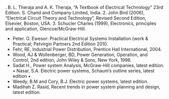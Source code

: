 . B. L. Theraja and A. K. Theraja, “A Textbook of Electrical Technology” 23rd Edition. S. Chand and Company Limited, India. 2. John Bird (2006), “Electrical Circuit Theory and Technology”, Revised Second Edition, Elsevier, Boston, USA. 3. Schucler Charles (1999), Electronics, principles and application, Glencoe/McGraw-Hill.

- Peter. O. Ewesor: Practical Electrical Systems Installation (work & Practical; Petvirgin Partners 2nd Edition 2010.
- Fehr, RE, Industrial Power Distribution, Prentice Hall International, 2004.
- Wood, AJ & Wollenberger, BD, Power Generation, Operation, and Control, 2nd edition, John Wiley & Sons, New York, 1996.
- Sadat H., Power system Analysis, McGraw-Hill companies, latest edition. • Nasar, S.A. Electric power systems, Schaum’s outline series, latest edition •
- Weedy, B.M and Cory, B.J. Electric power systems, latest edition.
- Madihah Z. Rasid, Recent trends in power system planning and design, latest edition.